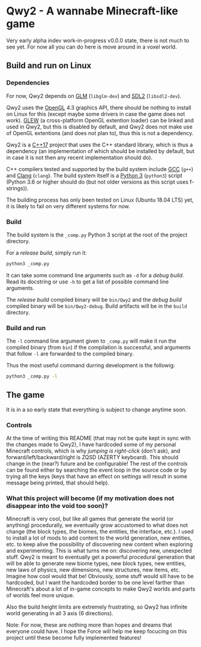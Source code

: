 
# Qwy2 - A wannabe Minecraft-like game

Very early alpha indev work-in-progress v0.0.0 state, there is not much to see yet. For now all you can do here is move around in a voxel world.

## Build and run on Linux

### Dependencies

For now, Qwy2 depends on [GLM](http://glm.g-truc.net/0.9.8/index.html) (`libglm-dev`) and [SDL2](https://www.libsdl.org/download-2.0.php) (`libsdl2-dev`).

Qwy2 uses the [OpenGL](https://www.khronos.org/opengl/wiki/FAQ#What_is_OpenGL.3F) 4.3 graphics API, there should be nothing to install on Linux for this (except maybe some drivers in case the game does not work). [GLEW](http://glew.sourceforge.net/) (a cross-platform OpenGL extention loader) can be linked and used in Qwy2, but this is disabled by default, and Qwy2 does not make use of OpenGL extentions (and does not plan to), thus this is not a dependency.

Qwy2 is a [C++17](https://en.cppreference.com/w/cpp/compiler_support/17) project that uses the C++ standard library, which is thus a dependency (an implementation of which should be installed by default, but in case it is not then any recent implementation should do).

C++ compilers tested and supported by the build system include [GCC](https://gcc.gnu.org/) (`g++`) and [Clang](https://clang.llvm.org/) (`clang`). The build system itself is a [Python 3](https://www.python.org/downloads/) (`python3`) script (Python 3.6 or higher should do (but not older versions as this script uses f-strings)).

The building process has only been tested on Linux (Ubuntu 18.04 LTS) yet, it is likely to fail on very different systems for now.

### Build

The build system is the `_comp.py` Python 3 script at the root of the project directory.

For a *release build*, simply run it:

```sh
python3 _comp.py
```

It can take some command line arguments such as `-d` for a *debug build*. Read its docstring or use `-h` to get a list of possible command line arguments.

The *release build* compiled binary will be `bin/Qwy2` and the *debug build* compiled binary will be `bin/Qwy2-debug`. Build artifacts will be in the `build` directory.

### Build and run

The `-l` command line argument given to `_comp.py` will make it run the compiled binary (from `bin`) if the compilation is successful, and arguments that follow `-l` are forwarded to the compiled binary.

Thus the most useful command durring development is the followig:

```sh
python3 _comp.py -l
```

## The game

It is in a so early state that everything is subject to change anytime soon.

### Controls

At the time of writing this README (that may not be quite kept in sync with the changes made to Qwy2), I have hardcoded some of my personal Minecraft controls, which is why *jumping is right-click* (don't ask), and forward/left/backward/right is ZQSD (AZERTY keyboard). This should change in the (near?) future and be configurable! The rest of the controls can be found either by searching the event loop in the source code or by trying all the keys (keys that have an effect on settings will result in some message being printed, that should help).

### What this project will become (if my motivation does not disappear into the void too soon)?

Minecraft is very cool, but like all games that generate the world (or anything) procedurally, we eventually grow accustomed to what does not change (the block types, the biomes, the entities, the interface, etc.). I used to install a lot of mods to add content to the world generation, new entities, etc. to keep alive the possibility of discovering new content when exploring and experimenting. This is what turns me on: discovering new, unexpected stuff. Qwy2 is meant to eventually get a powerful procedural generation that will be able to generate new biome types, new block types, new entities, new laws of physics, new dimensions, new structures, new items, etc. Imagine how cool would that be! Obviously, some stuff would sill have to be hardcoded, but I want the hardcoded border to be one level farther than Minecraft's about a lot of in-game concepts to make Qwy2 worlds and parts of worlds feel more unique.

Also the build height limits are extremely frustrating, so Qwy2 has infinite world generating in all 3 axis (6 directions).

Note: For now, these are nothing more than hopes and dreams that everyone could have. I hope the Force will help me keep focucing on this project until these become fully implemented features!
